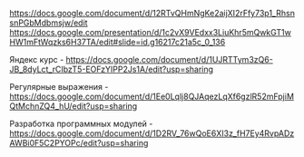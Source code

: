 https://docs.google.com/document/d/12RTvQHmNgKe2aijXI2rFfy73p1_RhsnsnPGbMdbmsjw/edit
https://docs.google.com/presentation/d/1c2vX9VEdxx3LiuKhr5mQwkGT1wHW1mFtWqzks6H37TA/edit#slide=id.g16217c21a5c_0_136

Яндекс курс -
https://docs.google.com/document/d/1UJRTTym3zQ6-JB_8dyLct_rCIbzT5-EOFzYIPP2Js1A/edit?usp=sharing

Регулярные выражения -
https://docs.google.com/document/d/1Ee0Lqlj8QJAqezLqXf6gzlR52mFpjiMQtMchnZQ4_hU/edit?usp=sharing

Разработка программных модулей -
https://docs.google.com/document/d/1D2RV_76wQoE6XI3z_fH7Ey4RvpADzAWBi0F5C2PYOPc/edit?usp=sharing
